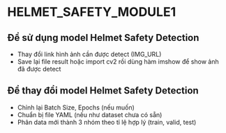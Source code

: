 # HELMET_SAFETY_MODULE1
## Để sử dụng model Helmet Safety Detection
* Thay đổi link hình ảnh cần được detect (IMG_URL)
* Save lại file result hoặc import cv2 rồi dùng hàm imshow để show ảnh đã được detect
## Để thay đổi model Helmet Safety Detection
* Chỉnh lại Batch Size, Epochs (nếu muốn)
* Chuẩn bị file YAML (nếu như dataset chưa có sẵn)
* Phân data mới thành 3 nhóm theo tỉ lệ hợp lý (train, valid, test)
